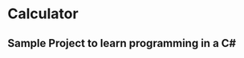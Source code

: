 # Calculator
Sample Project to learn programming in a C#
-------------------------------------------

